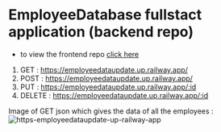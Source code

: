 # EmployeeDatabase fullstact application (backend repo)

- to view the frontend repo [click here](https://github.com/TheMohit2003/employeeDatabase-frontend)

1) GET : https://employeedataupdate.up.railway.app/
2) POST : https://employeedataupdate.up.railway.app/
3) PUT : https://employeedataupdate.up.railway.app/:id
4) DELETE : https://employeedataupdate.up.railway.app/:id  

Image of GET json which gives the data of all the employees : 
![https-employeedataupdate-up-railway-app](https://user-images.githubusercontent.com/99909551/232324206-15575a98-f4b1-4e8a-a0ca-cdbe6852aecd.png)
